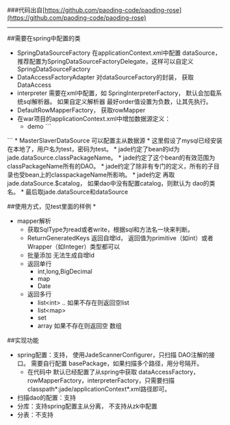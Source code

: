 ###代码出自[https://github.com/paoding-code/paoding-rose](https://github.com/paoding-code/paoding-rose)
***

##需要在spring中配置的类
* SpringDataSourceFactory 在applicationContext.xml中配置 dataSource，推荐配置为SpringDataSourceFactoryDelegate，这样可以自定义SpringDataSourceFactory
* DataAccessFactoryAdapter  对dataSourceFactory的封装， 获取DataAccess
* interpreter 需要在xml中配置，如 SpringInterpreterFactory， 默认会加载系统sql解析器。 如果自定义解析器 最好order值设置为负数，让其先执行。
* DefaultRowMapperFactory， 获取rowMapper
* 在war项目的applicationContext.xml中增加数据源定义：
     * demo
      ```
​<!-- 数据源配置 dbcp -->
<bean id="jade.dataSource.com.chen.dao" class="org.apache.commons.dbcp.BasicDataSource" destroy-method="close">
    <property name="driverClassName"value="com.mysql.jdbc.Driver">    </property>
    <property name="url"value="jdbc:mysql://127.0.0.1:3306/test?useUnicode=true&amp;characterEncoding=utf-8">    </property>
    <property name="username"value="test"></property>
    <property name="password"value="test"></property><!-- 运行判断连接超时任务的时间间隔，单位为毫秒，默认为-1，即不执行任务。 -->
    <property name="timeBetweenEvictionRunsMillis"value="3600000"></property><!-- 连接的超时时间，默认为半小时。 -->
    <property name="minEvictableIdleTimeMillis"value="3600000"></property>
</bean>
     ```
    * MasterSlaverDataSource 可以配置主从数据源
    * 这里假设了mysql已经安装在本地了，用户名为test，密码为test。
    * jade约定了bean的id为jade.dataSource.classPackageName。
    * jade约定了这个bean的有效范围为classPackageName所有的DAO。
    * jade约定了除非有专门的定义，所有的子目录也受bean上的classpackageName所影响。
    * jade约定 再取 jade.dataSource.$catalog，  如果dao中没有配置catalog，则默认为 dao的类名。
    * 最后取jade.dataSource和dataSource

##使用方式，见test里面的样例
*
* mapper解析
    * 获取SqlType为read或者write，根据sql和方法名一块来判断。
    * ReturnGeneratedKeys 返回自增Id， 返回值为primitive（如int）或者Wrapper（如Integer）类型都可以
    * 批量添加 无法生成自增Id
    * 返回单行
        * int,long,BigDecimal
        * map
        * Date
    * 返回多行
        * list&lt;int&gt; ..  如果不存在则返回空list
        * list&lt;map&gt;
        * set
        * array  如果不存在则返回空 数组

##实现功能
* spring配置：支持， 使用JadeScannerConfigurer，只扫描 DAO注解的接口。 需要自行配置 basePackage，如果扫描多个路径，用分号隔开。
    * 在代码中 默认已经配置了从spring中获取 dataAccessFactory，rowMapperFactory，interpreterFactory，只需要扫描classpath*:jade/applicationContext*.xml路径即可。
* 扫描dao的配置：支持
* 分库：支持spring配置主从分离， 不支持从zk中配置
* 分表：不支持
















